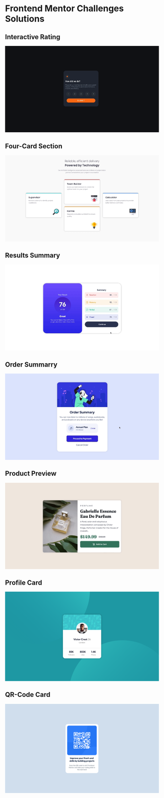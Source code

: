 # Frontend Mentor Challenges Solutions

## Interactive Rating

![](/interactive-rating-js/solution.gif)

## Four-Card Section

![](/four-card-feature/solution.gif)

## Results Summary

![](/results-summary/solution.gif)
 
## Order Summarry

![](/order-summary/solution.gif)

## Product Preview

![](/product-preview-card/solution.gif)

## Profile Card

![](/profile-card/solution.png)

## QR-Code Card

![](/qr-code-card/solution.png)
